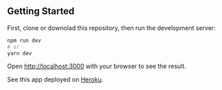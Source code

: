 ## Getting Started

First, clone or downolad this repository, then run the development server:

```bash
npm run dev
# or
yarn dev
```

Open [http://localhost:3000](http://localhost:3000) with your browser to see the result.

See this app deployed on [Heroku](https://blog-develops-today.herokuapp.com/).
